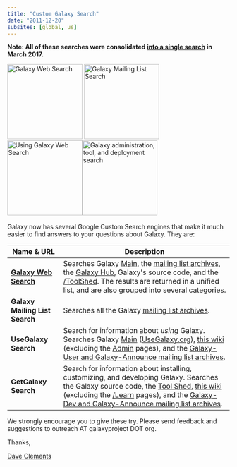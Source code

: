 ```yaml
---
title: "Custom Galaxy Search"
date: "2011-12-20"
subsites: [global, us]
---
```

**Note: All of these searches were consolidated [into a single search](/search/) in March 2017.**

<div class='center'>
<a href='/search/'><img src='/images/galaxy-logos/galaxy-web-search.png' alt='Galaxy Web Search' width="170" /></a> <img src='/images/logos/GalaxyMailingListSearch.png' alt='Galaxy Mailing List Search' width="170" /> <img src='/images/logos/UseGalaxySearch.png' alt='Using Galaxy Web Search' width="170" /><img src='/images/logos/GetGalaxySearch.png' alt='Galaxy administration, tool, and deployment search' width="170" />
</div>
<br />
Galaxy now has several Google Custom Search engines that make it much easier to find answers to your questions about Galaxy.  They are:

| Name & URL |  Description  |
| ---------- | ------------ |
| **[Galaxy Web Search](/search/)** |  Searches Galaxy [Main](/main/), the [mailing list archives](/mailing-lists/), the [Galaxy Hub](/), Galaxy's source code, and the [/ToolShed](/toolshed/).  The results are returned in a unified list, and are also grouped into several categories.  |
| **Galaxy Mailing List Search** |  Searches all the Galaxy [mailing list archives](/mailing-lists/).   |
| **UseGalaxy Search** |  Search for information about *using* Galaxy.  Searches Galaxy [Main](/main/) ([UseGalaxy.org](http://usegalaxy.org)), [this wiki](/learn/) (excluding the [Admin](/admin/) pages), and the [Galaxy-User and Galaxy-Announce mailing list archives](/mailing-lists/).  |
| **GetGalaxy Search** |  Search for information about installing, customizing, and developing Galaxy.  Searches the Galaxy source code, the [Tool Shed](http://toolshed.g2.bx.psu.edu), [this wiki](/admin/) (excluding the [/Learn](/learn/) pages), and the [Galaxy-Dev and Galaxy-Announce mailing list archives](/mailing-lists/).  |

We strongly encourage you to give these try.  Please send feedback and suggestions to outreach AT galaxyproject DOT org.

Thanks,

[Dave Clements](/people/dave-clements/)
